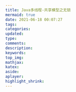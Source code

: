 ```yaml
---
title: Java多线程-共享模型之无锁
mermaid: true
date: 2021-06-18 00:07:27
tags:
categories:
updated:
type:
comments:
description:
keywords:
top_img:
mathjax:
katex:
aside:
aplayer:
highlight_shrink:
---
```

